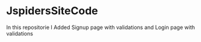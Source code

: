 # JspidersSiteCode
In this repositorie I Added Signup page with validations and Login page with validations 
